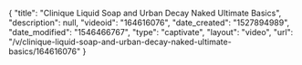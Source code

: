 {
    "title": "Clinique Liquid Soap and Urban Decay Naked Ultimate Basics",
    "description": null,
    "videoid": "164616076",
    "date_created": "1527894989",
    "date_modified": "1546466767",
    "type": "captivate",
    "layout": "video",
    "url": "\/v\/clinique-liquid-soap-and-urban-decay-naked-ultimate-basics\/164616076"
}